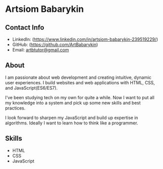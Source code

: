 # Artsiom Babarykin

## Contact Info

- LinkedIn: (https://www.linkedin.com/in/artsiom-babarykin-239519229/)
- GitHub: (https://github.com/ArtBabarykin)
- Email: artbtutor@gmail.com

## About

I am passionate about web development and creating intuitive, dynamic user experiences. I build websites and web applications with HTML, CSS, and JavaScript(ES6/ES7).

I've been studying tech on my own for quite a while. Now I want to put all my knowledge into a system and pick up some new skills and best practices.

I look forward to sharpen my JavaScript and build up expertise in algorithms. Ideally I want to learn how to think like a programmer.

## Skills

- HTML
- CSS
- JavaScript
